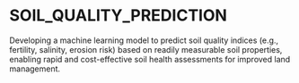 # SOIL_QUALITY_PREDICTION
  Developing a machine learning model to predict soil quality indices (e.g., fertility, salinity, erosion risk) based on readily measurable soil properties, enabling rapid and cost-effective soil health assessments for improved land management.
